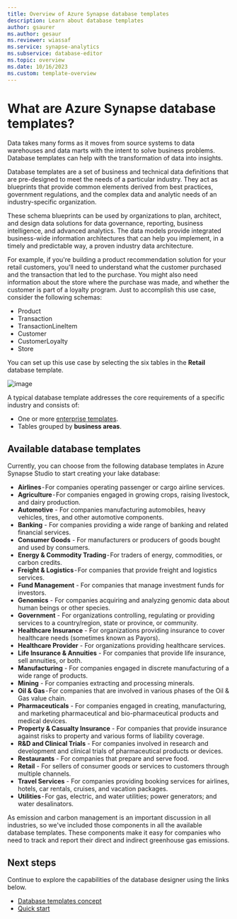 ```yaml
---
title: Overview of Azure Synapse database templates
description: Learn about database templates
author: gsaurer
ms.author: gesaur
ms.reviewer: wiassaf
ms.service: synapse-analytics
ms.subservice: database-editor
ms.topic: overview
ms.date: 10/16/2023
ms.custom: template-overview
---
```


# What are Azure Synapse database templates?

Data takes many forms as it moves from source systems to data warehouses and data marts with the intent to solve business problems. Database templates can help with the transformation of data into insights. 

Database templates are a set of business and technical data definitions that are pre-designed to meet the needs of a particular industry. They act as blueprints that provide common elements derived from best practices, government regulations, and the complex data and analytic needs of an industry-specific organization. 

These schema blueprints can be used by organizations to plan, architect, and design data solutions for data governance, reporting, business intelligence, and advanced analytics. The data models provide integrated business-wide information architectures that can help you implement, in a timely and predictable way, a proven industry data architecture. 

For example, if you're building a product recommendation solution for your retail customers, you'll need to understand what the customer purchased and the transaction that led to the purchase. You might also need information about the store where the purchase was made, and whether the customer is part of a loyalty program. Just to accomplish this use case, consider the following schemas: 

* Product 
* Transaction 
* TransactionLineItem 
* Customer 
* CustomerLoyalty 
* Store 

You can set up this use case by selecting the six tables in the **Retail** database template. 

![image](https://user-images.githubusercontent.com/84302758/140736847-9d93436d-47b4-4175-8b09-a33de0bcde05.png)

A typical database template addresses the core requirements of a specific industry and consists of: 

* One or more [enterprise templates](concepts-database-templates.md#enterprise-templates).
* Tables grouped by **business areas**.   

## Available database templates 

Currently, you can choose from the following database templates in Azure Synapse Studio to start creating your lake database: 

* **Airlines** - For companies operating passenger or cargo airline services.
* **Agriculture** - For companies engaged in growing crops, raising livestock, and dairy production.
* **Automotive** - For companies manufacturing automobiles, heavy vehicles, tires, and other automotive components.
* **Banking** - For companies providing a wide range of banking and related financial services.
* **Consumer Goods** - For manufacturers or producers of goods bought and used by consumers.
* **Energy & Commodity Trading** - For traders of energy, commodities, or carbon credits.
* **Freight & Logistics** - For companies that provide freight and logistics services.
* **Fund Management** - For companies that manage investment funds for investors.
* **Genomics** - For companies acquiring and analyzing genomic data about human beings or other species.
* **Government** - For organizations controlling, regulating or providing services to a country/region, state or province, or community.
* **Healthcare Insurance** - For organizations providing insurance to cover healthcare needs (sometimes known as Payors).
* **Healthcare Provider** - For organizations providing healthcare services.
* **Life Insurance & Annuities** - For companies that provide life insurance, sell annuities, or both.
* **Manufacturing** - For companies engaged in discrete manufacturing of a wide range of products.
* **Mining** - For companies extracting and processing minerals.
* **Oil & Gas** - For companies that are involved in various phases of the Oil & Gas value chain.
* **Pharmaceuticals** - For companies engaged in creating, manufacturing, and marketing pharmaceutical and bio-pharmaceutical products and medical devices.
* **Property & Casualty Insurance** - For companies that provide insurance against risks to property and various forms of liability coverage.
* **R&D and Clinical Trials** - For companies involved in research and development and clinical trials of pharmaceutical products or devices.
* **Restaurants** - For companies that prepare and serve food.
* **Retail** - For sellers of consumer goods or services to customers through multiple channels.
* **Travel Services** - For companies providing booking services for airlines, hotels, car rentals, cruises, and vacation packages.
* **Utilities** - For gas, electric, and water utilities; power generators; and water desalinators.
 
As emission and carbon management is an important discussion in all industries, so we've included those components in all the available database templates. These components make it easy for companies who need to track and report their direct and indirect greenhouse gas emissions.

## Next steps

Continue to explore the capabilities of the database designer using the links below.
* [Database templates concept](concepts-database-templates.md)
* [Quick start](quick-start-create-lake-database.md)
